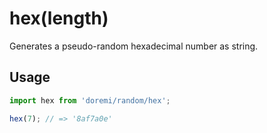 # hex(length)

Generates a pseudo-random hexadecimal number as string.

## Usage

```js
import hex from 'doremi/random/hex';

hex(7); // => '8af7a0e'
```
